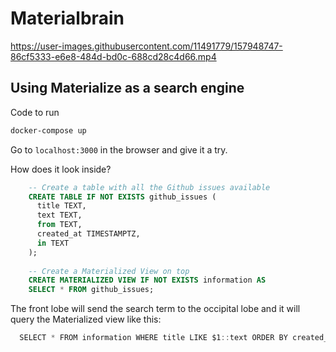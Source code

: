 # Materialbrain
https://user-images.githubusercontent.com/11491779/157948747-86cf5333-e6e8-484d-bd0c-688cd28c4d66.mp4

## Using Materialize as a search engine

Code to run

```bash
docker-compose up
```

Go to `localhost:3000` in the browser and give it a try.


How does it look inside?

```sql
    -- Create a table with all the Github issues available
    CREATE TABLE IF NOT EXISTS github_issues (
      title TEXT,
      text TEXT,
      from TEXT,
      created_at TIMESTAMPTZ,
      in TEXT
    );
    
    -- Create a Materialized View on top
    CREATE MATERIALIZED VIEW IF NOT EXISTS information AS
    SELECT * FROM github_issues;
```

The front lobe will send the search term to the occipital lobe and it will query the Materialized view like this:
```javascript
  SELECT * FROM information WHERE title LIKE $1::text ORDER BY created_at DESC;
```

